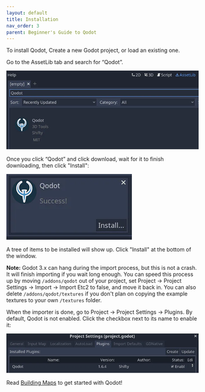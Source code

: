 ```yaml
---
layout: default
title: Installation
nav_order: 3
parent: Beginner's Guide to Qodot
---
```


To install Qodot, Create a new Godot project, or load an existing one.

Go to the AssetLib tab and search for “Qodot”.

![](../../images/install-assetlib.png)

Once you click “Qodot” and click download, wait for it to finish downloading, then click "Install":

![](../../images/install-plugin.png)

A tree of items to be installed will show up. Click "Install" at the bottom of the window.

**Note:** Godot 3.x can hang during the import process, but this is not a crash. It will finish importing if you wait long enough. You can speed this process up by moving `/addons/qodot` out of your project, set Project -> Project Settings -> Import -> Import Etc2 to false, and move it back in. You can also delete `/addons/qodot/textures` if you don't plan on copying the example textures to your own `/textures` folder.

When the importer is done, go to Project → Project Settings -> Plugins. By default, Qodot is not enabled. Click the checkbox next to its name to enable it:

![](../../images/install-plugin-enable.png)

Read [Building Maps](building-maps.md) to get started with Qodot!